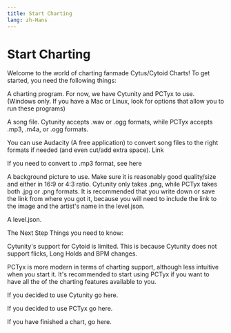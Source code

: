 ```yaml
---
title: Start Charting
lang: zh-Hans
---
```


# Start Charting

Welcome to the world of charting fanmade Cytus/Cytoid Charts! To get started, you need the following things:

A charting program. For now, we have Cytunity and PCTyx to use. (Windows only. If you have a Mac or Linux, look for options that allow you to run these programs)

A song file. Cytunity accepts .wav or .ogg formats, while PCTyx accepts .mp3, .m4a, or .ogg formats.

You can use Audacity (A free application) to convert song files to the right formats if needed (and even cut/add extra space). Link

If you need to convert to .mp3 format, see here

A background picture to use. Make sure it is reasonably good quality/size and either in 16:9 or 4:3 ratio. Cytunity only takes .png, while PCTyx takes both .jpg or .png formats. It is recommended that you write down or save the link from where you got it, because you will need to include the link to the image and the artist's name in the level.json.

A level.json.

The Next Step
Things you need to know: 

Cytunity's support for Cytoid is limited. This is because Cytunity does not support flicks, Long Holds and BPM changes.

PCTyx is more modern in terms of charting support, although less intuitive when you start it. It's recommended to start using PCTyx if you want to have all the of the charting features available to you.

If you decided to use Cytunity go here.

If you decided to use PCTyx go here.

If you have finished a chart, go here.

